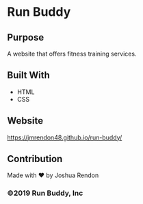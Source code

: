 # Run Buddy

## Purpose
A website that offers fitness training services.

## Built With
* HTML
* CSS

## Website
https://jmrendon48.github.io/run-buddy/

## Contribution
Made with ❤️ by Joshua Rendon

### ©️2019 Run Buddy, Inc 
